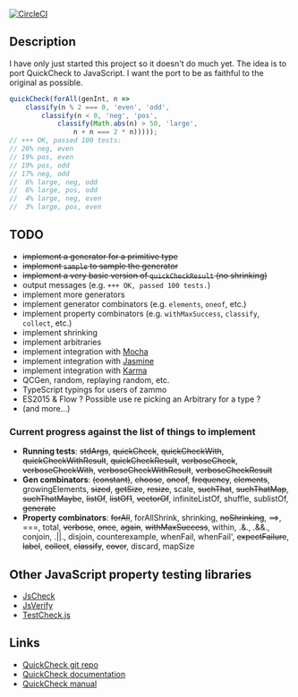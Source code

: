 [![CircleCI](https://circleci.com/gh/taylorjg/zammo.svg?style=svg)](https://circleci.com/gh/taylorjg/zammo)

## Description

I have only just started this project so it doesn't do much yet.
The idea is to port QuickCheck to JavaScript.
I want the port to be as faithful to the original as possible.

```js
quickCheck(forAll(genInt, n =>
    classify(n % 2 === 0, 'even', 'odd',
        classify(n < 0, 'neg', 'pos',
            classify(Math.abs(n) > 50, 'large',
                n + n === 2 * n)))));
// +++ OK, passed 100 tests:
// 26% neg, even
// 19% pos, even
// 19% pos, odd
// 17% neg, odd
//  6% large, neg, odd
//  6% large, pos, odd
//  4% large, neg, even
//  3% large, pos, even
 ```

## TODO

* ~~implement a generator for a primitive type~~
* ~~implement `sample` to sample the generator~~
* ~~implement a very basic version of `quickCheckResult` (no shrinking)~~
* output messages (e.g. `+++ OK, passed 100 tests.`)
* implement more generators
* implement generator combinators (e.g. `elements`, `oneof`, etc.)
* implement property combinators (e.g. `withMaxSuccess`, `classify`, `collect`, etc.)
* implement shrinking
* implement arbitraries
* implement integration with [Mocha](https://mochajs.org/)
* implement integration with [Jasmine](https://jasmine.github.io/)
* implement integration with [Karma](https://karma-runner.github.io/)
* QCGen, random, replaying random, etc.
* TypeScript typings for users of zammo
* ES2015 & Flow ? Possible use re picking an Arbitrary for a type ?
* (and more...)

### Current progress against the list of things to implement

* __Running tests__: ~~stdArgs~~,
~~quickCheck~~, ~~quickCheckWith~~, ~~quickCheckWithResult~~, ~~quickCheckResult~~,
~~verboseCheck~~, ~~verboseCheckWith~~, ~~verboseCheckWithResult~~, ~~verboseCheckResult~~
* __Gen combinators__: ~~(constant)~~, ~~choose~~, ~~oneof~~, ~~frequency~~, ~~elements~~,
growingElements, ~~sized~~, ~~getSize~~, ~~resize~~, scale, ~~suchThat~~, ~~suchThatMap~~, ~~suchThatMaybe~~,
~~listOf~~, ~~listOf1~~, ~~vectorOf~~, infiniteListOf, shuffle, sublistOf, ~~generate~~
* __Property combinators__: ~~forAll~~, forAllShrink, shrinking, ~~noShrinking~~, ==>, ===, total, ~~verbose~~, ~~once~~, ~~again~~, ~~withMaxSuccess~~, within, .&., .&&., conjoin, .||., disjoin, counterexample, whenFail, whenFail', ~~expectFailure~~,
~~label~~, ~~collect~~, ~~classify~~, ~~cover~~, discard, mapSize

## Other JavaScript property testing libraries

* [JsCheck](http://jscheck.org/)
* [JsVerify](http://jsverify.github.io/)
* [TestCheck.js](http://leebyron.com/testcheck-js/api)

## Links

* [QuickCheck git repo](https://github.com/nick8325/quickcheck)
* [QuickCheck documentation](https://hackage.haskell.org/package/QuickCheck-2.10.0.1/docs/Test-QuickCheck.html)
* [QuickCheck manual](http://www.cse.chalmers.se/~rjmh/QuickCheck/manual.html)
